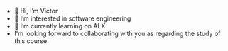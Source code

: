 - 👋 Hi, I’m Victor
- 👀 I’m interested in software engineering
- 🌱 I’m currently learning on ALX
- I'm looking forward to collaborating with you as regarding the study of this course

<!---
Ohivichos/Ohivichos is a ✨ special ✨ repository because its `README.md` (this file) appears on your GitHub profile.
You can click the Preview link to take a look at your changes.
--->
